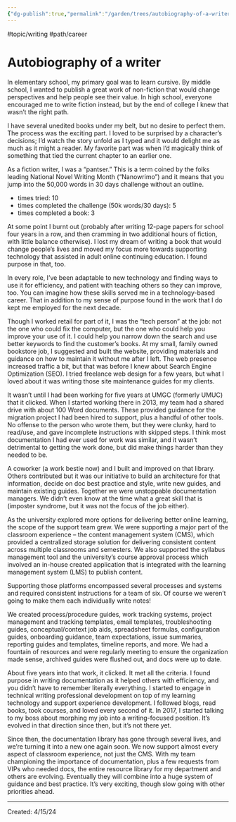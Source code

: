 ```yaml
---
{"dg-publish":true,"permalink":"/garden/trees/autobiography-of-a-writer/","created":"2024-12-14T13:49:19.887-05:00","updated":"2025-01-31T23:05:09.326-05:00"}
---
```


#topic/writing #path/career 

# Autobiography of a writer 

In elementary school, my primary goal was to learn cursive. By middle school, I wanted to publish a great work of non-fiction that would change perspectives and help people see their value. In high school, everyone encouraged me to write fiction instead, but by the end of college I knew that wasn’t the right path.

I have several unedited books under my belt, but no desire to perfect them. The process was the exciting part. I loved to be surprised by a character’s decisions; I’d watch the story unfold as I typed and it would delight me as much as it might a reader. My favorite part was when I’d magically think of something that tied the current chapter to an earlier one.

As a fiction writer, I was a “pantser.” This is a term coined by the folks leading National Novel Writing Month (“Nanowrimo”) and it means that you jump into the 50,000 words in 30 days challenge without an outline.  
- times tried: 10  
- times completed the challenge (50k words/30 days): 5  
- times completed a book: 3

At some point I burnt out (probably after writing 12-page papers for school four years in a row, and then cramming in two additional hours of fiction, with little balance otherwise). I lost my dream of writing a book that would change people’s lives and moved my focus more towards supporting technology that assisted in adult online continuing education. I found purpose in that, too.

In every role, I’ve been adaptable to new technology and finding ways to use it for efficiency, and patient with teaching others so they can improve, too. You can imagine how these skills served me in a technology-based career. That in addition to my sense of purpose found in the work that I do kept me employed for the next decade.

Though I worked retail for part of it, I was the “tech person” at the job: not the one who could fix the computer, but the one who could help you improve your use of it. I could help you narrow down the search and use better keywords to find the customer’s books. At my small, family owned bookstore job, I suggested and built the website, providing materials and guidance on how to maintain it without me after I left. The web presence increased traffic a bit, but that was before I knew about Search Engine Optimization (SEO). I tried freelance web design for a few years, but what I loved about it was writing those site maintenance guides for my clients.

It wasn’t until I had been working for five years at UMGC (formerly UMUC) that it clicked. When I started working there in 2013, my team had a shared drive with about 100 Word documents. These provided guidance for the migration project I had been hired to support, plus a handful of other tools. No offense to the person who wrote them, but they were clunky, hard to read/use, and gave incomplete instructions with skipped steps. I think most documentation I had ever used for work was similar, and it wasn’t detrimental to getting the work done, but did make things harder than they needed to be.

A coworker (a work bestie now) and I built and improved on that library. Others contributed but it was our initiative to build an architecture for that information, decide on doc best practice and style, write new guides, and maintain existing guides. Together we were unstoppable documentation managers. We didn’t even know at the time what a great skill that is (imposter syndrome, but it was not the focus of the job either).

As the university explored more options for delivering better online learning, the scope of the support team grew. We were supporting a major part of the classroom experience – the content management system (CMS), which provided a centralized storage solution for delivering consistent content across multiple classrooms and semesters. We also supported the syllabus management tool and the university’s course approval process which involved an in-house created application that is integrated with the learning management system (LMS) to publish content.

Supporting those platforms encompassed several processes and systems and required consistent instructions for a team of six. Of course we weren’t going to make them each individually write notes!

We created process/procedure guides, work tracking systems, project management and tracking templates, email templates, troubleshooting guides, conceptual/context job aids, spreadsheet formulas, configuration guides, onboarding guidance, team expectations, issue summaries, reporting guides and templates, timeline reports, and more. We had a fountain of resources and were regularly meeting to ensure the organization made sense, archived guides were flushed out, and docs were up to date.

About five years into that work, it clicked. It met all the criteria. I found purpose in writing documentation as it helped others with efficiency, and you didn’t have to remember literally everything. I started to engage in technical writing professional development on top of my learning technology and support experience development. I followed blogs, read books, took courses, and loved every second of it. In 2017, I started talking to my boss about morphing my job into a writing-focused position. It’s evolved in that direction since then, but it’s not there yet.

Since then, the documentation library has gone through several lives, and we’re turning it into a new one again soon. We now support almost every aspect of classroom experience, not just the CMS. With my team championing the importance of documentation, plus a few requests from VIPs who needed docs, the entire resource library for my department and others are evolving. Eventually they will combine into a huge system of guidance and best practice. It’s very exciting, though slow going with other priorities ahead.

---
Created: 4/15/24
